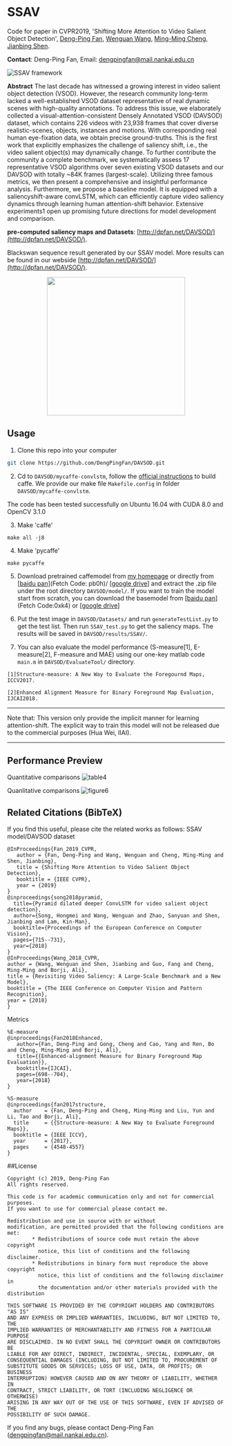 # SSAV
Code for paper in CVPR2019, 'Shifting More Attention to Video Salient Object Detection', [Deng-Ping Fan](http://dpfan.net), [Wenguan Wang](https://github.com/wenguanwang), [Ming-Ming Cheng](http://mmcheng.net), [Jianbing Shen](http://iitlab.bit.edu.cn/mcislab/~shenjianbing/).

__Contact__:  Deng-Ping Fan, Email: dengpingfan@mail.nankai.edu.cn

![SSAV framework](https://github.com/DengPingFan/DAVSOD/blob/master/figures/framework.png "framework")

__Abstract__
The last decade has witnessed a growing interest in video salient object detection (VSOD). However, the research community long-term lacked a well-established VSOD dataset representative of real dynamic scenes with high-quality annotations. To address this issue, we elaborately collected a visual-attention-consistent Densely Annotated VSOD (DAVSOD) dataset, which contains 226 videos with 23,938 frames that cover diverse realistic-scenes, objects, instances and motions. With corresponding real human eye-fixation data, we obtain precise ground-truths. This is the first work that explicitly emphasizes the challenge of saliency shift, i.e., the video salient object(s) may dynamically change. To further contribute the community a complete benchmark, we systematically assess 17 representative VSOD algorithms over seven existing VSOD datasets and our DAVSOD with totally ~84K frames (largest-scale). Utilizing three famous metrics, we then present a comprehensive and insightful performance analysis. Furthermore, we propose a baseline model. It is equipped with a saliencyshift-aware convLSTM, which can efficiently capture video saliency dynamics through learning human attention-shift behavior. Extensive experiments1 open up promising future directions for model development and comparison.

__pre-computed saliency maps and Datasets__: [http://dpfan.net/DAVSOD/](http://dpfan.net/DAVSOD/). 

Blackswan sequence result generated by our SSAV model. More results can be found in our webside [http://dpfan.net/DAVSOD/](http://dpfan.net/DAVSOD/). 
<div align="center">
   <img src = "https://github.com/DengPingFan/DAVSOD/blob/master/figures/blackswan.gif" width = "320px"/>
</div>

## Usage
1. Clone this repo into your computer
```bash
git clone https://github.com/DengPingFan/DAVSOD.git
```
2. Cd to `DAVSOD/mycaffe-convlstm`, follow the [official instructions](http://caffe.berkeleyvision.org/installation.html) to build caffe. We provide our make file `Makefile.config` in folder `DAVSOD/mycaffe-convlstm`.

The code has been tested successfully on Ubuntu 16.04 with CUDA 8.0 and OpenCV 3.1.0

3. Make 'caffe'
```
make all -j8
```

4. Make 'pycaffe'
```
make pycaffe
```

5. Download pretrained caffemodel from [my homepage](http://dpfan.net/DAVSOD) or directly from [[baidu pan](https://pan.baidu.com/s/1dg_dcgFNOnUubfQev0e4Ag)](Fetch Code: pb0h)/ [[google drive](https://drive.google.com/open?id=1o9PkfgMpUI8McGSCgWG8cdGJF4dFmHrM)] and extract the .zip file under the root directory `DAVSOD/model/`. 
If you want to train the model start from scratch, you can download the basemodel from [[baidu pan](https://pan.baidu.com/s/1qEyXennBYT2yv82bNx5TgA)](Fetch Code:0xk4) or [[google drive]()] 

6. Put the test image in `DAVSOD/Datasets/` and run `generateTestList.py` to get the test list. Then run `SSAV_test.py` to get the saliency maps. 
The results will be saved in `DAVSOD/results/SSAV/`. 

7. You can also evaluate the model performance (S-measure[1], E-measure[2], F-measure and MAE) using our one-key matlab code `main.m` in `DAVSOD/EvaluateTool/` directory.

```
[1]Structure-measure: A New Way to Evaluate the Foregournd Maps, ICCV2017.
```

```
[2]Enhanced Alignment Measure for Binary Foreground Map Evaluation, IJCAI2018.
```

*************************************************************************************************************
Note that: This version only provide the implicit manner for learning attention-shift. 
           The explicit way to train this model will not be released due to the commercial purposes (Hua Wei, IIAI).
*************************************************************************************************************

## Performance Preview
Quantitative comparisons
![table4](https://github.com/DengPingFan/DAVSOD/blob/master/figures/Table4.png "table4")

Quanlitative comparisons
![figure6](https://github.com/DengPingFan/DAVSOD/blob/master/figures/Figure6.png "figure6")


## Related Citations (BibTeX)
If you find this useful, please cite the related works as follows:
SSAV model/DAVSOD dataset
```
@InProceedings{Fan_2019_CVPR,
   author = {Fan, Deng-Ping and Wang, Wenguan and Cheng, Ming-Ming and Shen, Jianbing}, 
   title = {Shifting More Attention to Video Salient Object Detection},
   booktitle = {IEEE CVPR},
   year = {2019}
}
@inproceedings{song2018pyramid,
  title={Pyramid dilated deeper ConvLSTM for video salient object detection},
  author={Song, Hongmei and Wang, Wenguan and Zhao, Sanyuan and Shen, Jianbing and Lam, Kin-Man},
  booktitle={Proceedings of the European Conference on Computer Vision},
  pages={715--731},
  year={2018}
}
@InProceedings{Wang_2018_CVPR,
author = {Wang, Wenguan and Shen, Jianbing and Guo, Fang and Cheng, Ming-Ming and Borji, Ali},
title = {Revisiting Video Saliency: A Large-Scale Benchmark and a New Model},
booktitle = {The IEEE Conference on Computer Vision and Pattern Recognition},
year = {2018}
}
```

Metrics
```
%E-measure
@inproceedings{Fan2018Enhanced,
   author={Fan, Deng-Ping and Gong, Cheng and Cao, Yang and Ren, Bo and Cheng, Ming-Ming and Borji, Ali},
   title={{Enhanced-alignment Measure for Binary Foreground Map Evaluation}},
   booktitle={IJCAI},
   pages={698--704},
   year={2018}
}
```

```
%S-measure
@inproceedings{fan2017structure,
  author    = {Fan, Deng-Ping and Cheng, Ming-Ming and Liu, Yun and Li, Tao and Borji, Ali},
  title     = {{Structure-measure: A New Way to Evaluate Foreground Maps}},
  booktitle = {IEEE ICCV},
  year      = {2017},
  pages     = {4548-4557}
}
```

##License

	Copyright (c) 2019, Deng-Ping Fan
	All rights reserved.
    
	This code is for academic communication only and not for commercial purposes. 
	If you want to use for commercial please contact me.
	
	Redistribution and use in source with or without
	modification, are permitted provided that the following conditions are
	met:
    		* Redistributions of source code must retain the above copyright
      		  notice, this list of conditions and the following disclaimer.
    		* Redistributions in binary form must reproduce the above copyright
      		  notice, this list of conditions and the following disclaimer in
      		  the documentation and/or other materials provided with the distribution

	THIS SOFTWARE IS PROVIDED BY THE COPYRIGHT HOLDERS AND CONTRIBUTORS "AS IS"
	AND ANY EXPRESS OR IMPLIED WARRANTIES, INCLUDING, BUT NOT LIMITED TO, THE
	IMPLIED WARRANTIES OF MERCHANTABILITY AND FITNESS FOR A PARTICULAR PURPOSE
	ARE DISCLAIMED. IN NO EVENT SHALL THE COPYRIGHT OWNER OR CONTRIBUTORS BE 	
	LIABLE FOR ANY DIRECT, INDIRECT, INCIDENTAL, SPECIAL, EXEMPLARY, OR
	CONSEQUENTIAL DAMAGES (INCLUDING, BUT NOT LIMITED TO, PROCUREMENT OF
	SUBSTITUTE GOODS OR SERVICES; LOSS OF USE, DATA, OR PROFITS; OR BUSINESS
	INTERRUPTION) HOWEVER CAUSED AND ON ANY THEORY OF LIABILITY, WHETHER IN
	CONTRACT, STRICT LIABILITY, OR TORT (INCLUDING NEGLIGENCE OR OTHERWISE)
	ARISING IN ANY WAY OUT OF THE USE OF THIS SOFTWARE, EVEN IF ADVISED OF THE
	POSSIBILITY OF SUCH DAMAGE.


If you find any bugs, please contact Deng-Ping Fan (dengpingfan@mail.nankai.edu.cn).
